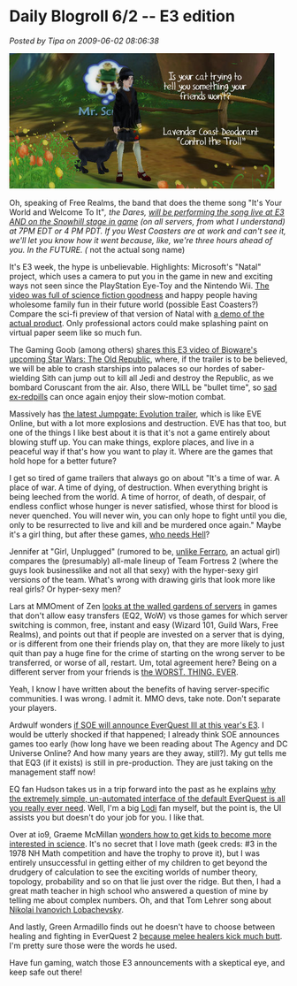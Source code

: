 # Daily Blogroll 6/2 -- E3 edition

*Posted by Tipa on 2009-06-02 08:06:38*

![Does your cat know something your friends won't tell you?](../uploads/2009/06/fullscreen-capture-622009-122447-am.jpg "Does your cat know something your friends won't tell you?")

Oh, speaking of Free Realms, the band that does the theme song "It's Your World and Welcome To It"*, the Dares, [will be performing the song live at E3 AND on the Snowhill stage in game](http://www.freerealms.com/article/detail.action?articleId=106) (on all servers, from what I understand) at 7PM EDT or 4 PM PDT. If you West Coasters are at work and can't see it, we'll let you know how it went because, like, we're three hours ahead of you. In the FUTURE. (* not the actual song name)

It's E3 week, the hype is unbelievable. Highlights: Microsoft's "Natal" project, which uses a camera to put you in the game in new and exciting ways not seen since the PlayStation Eye-Toy and the Nintendo Wii. [The video was full of science fiction goodness](http://www.youtube.com/watch?v=03thQvGRVvQ) and happy people having wholesome family fun in their future world (possible East Coasters?) Compare the sci-fi preview of that version of Natal with [a demo of the actual product](http://www.youtube.com/watch?v=MnbWfY_hGxM). Only professional actors could make splashing paint on virtual paper seem like so much fun.

The Gaming Goob (among others) [shares this E3 video of Bioware's upcoming Star Wars: The Old Republic](http://thegaminggoob.wordpress.com/2009/06/01/swtor-this-must-be-shared/), where, if the trailer is to be believed, we will be able to crash starships into palaces so our hordes of saber-wielding Sith can jump out to kill all Jedi and destroy the Republic, as we bombard Coruscant from the air. Also, there WILL be "bullet time", so [sad ex-redpills](../index.php/2009/05/29/the-matrix-online-unplugged/) can once again enjoy their slow-motion combat.

Massively has [the latest Jumpgate: Evolution trailer](http://www.massively.com/2009/06/01/e3-2009-jumpgate-evolutions-e3-trailer-evokes-that-space-opera/), which is like EVE Online, but with a lot more explosions and destruction. EVE has that too, but one of the things I like best about it is that it's not a game entirely about blowing stuff up. You can make things, explore places, and live in a peaceful way if that's how you want to play it. Where are the games that hold hope for a better future? 

I get so tired of game trailers that always go on about "It's a time of war. A place of war. A time of dying, of destruction. When everything bright is being leeched from the world. A time of horror, of death, of despair, of endless conflict whose hunger is never satisfied, whose thirst for blood is never quenched. You will never win, you can only hope to fight until you die, only to be resurrected to live and kill and be murdered once again." Maybe it's a girl thing, but after these games, [who needs Hell](http://www.sfsite.com/07b/wo85.htm)?

Jennifer at "Girl, Unplugged" (rumored to be, [unlike Ferraro](http://biobreak.wordpress.com/2009/06/01/girls/), an actual girl) compares the (presumably) all-male lineup of Team Fortress 2 (where the guys look businesslike and not all that sexy) with the hyper-sexy girl versions of the team. What's wrong with drawing girls that look more like real girls? Or hyper-sexy men?

Lars at MMOment of Zen [looks at the walled gardens of servers](http://mmomentofzen.blogspot.com/2009/06/easy-breezy-server-transfers.html) in games that don't allow easy transfers (EQ2, WoW) vs those games for which server switching is common, free, instant and easy (Wizard 101, Guild Wars, Free Realms), and points out that if people are invested on a server that is dying, or is different from one their friends play on, that they are more likely to just quit than pay a huge fine for the crime of starting on the wrong server to be transferred, or worse of all, restart. Um, total agreement here? Being on a different server from your friends is [the WORST. THING. EVER](http://mmoquests.com/2009/05/30/did-we-just-pull-that-off/).

Yeah, I know I have written about the benefits of having server-specific communities. I was wrong. I admit it. MMO devs, take note. Don't separate your players.

Ardwulf wonders [if SOE will announce EverQuest III at this year's E3](http://ardwulfslair.wordpress.com/2009/06/01/an-everquest-iii-announcement/). I would be utterly shocked if that happened; I already think SOE announces games too early (how long have we been reading about The Agency and DC Universe Online? And how many years are they away, still?). My gut tells me that EQ3 (if it exists) is still in pre-production. They are just taking on the management staff now!

EQ fan Hudson takes us in a trip forward into the past as he explains [why the extremely simple, un-automated interface of the default EverQuest is all you really ever need](http://hudshideout.com/blog/?p=2590). Well, I'm a big [Lodi](http://lodidodi.net/) fan myself, but the point is, the UI assists you but doesn't do your job for you. I like that.

Over at io9, Graeme McMillan [wonders how to get kids to become more interested in science](http://io9.com/5273522/how-do-you-make-kids-love-science). It's no secret that I love math (geek creds: #3 in the 1978 NH Math competition and have the trophy to prove it), but I was entirely unsuccessful in getting either of my children to get beyond the drudgery of calculation to see the exciting worlds of number theory, topology, probability and so on that lie just over the ridge. But then, I had a great math teacher in high school who answered a question of mine by telling me about complex numbers. Oh, and that Tom Lehrer song about [Nikolai Ivanovich Lobachevsky](http://www.youtube.com/watch?v=UQHaGhC7C2E). 

And lastly, Green Armadillo finds out he doesn't have to choose between healing and fighting in EverQuest 2 [because melee healers kick much butt](http://playervsdeveloper.blogspot.com/2009/06/eq2s-take-on-melee-healers.html). I'm pretty sure those were the words he used.

Have fun gaming, watch those E3 announcements with a skeptical eye, and keep safe out there!

